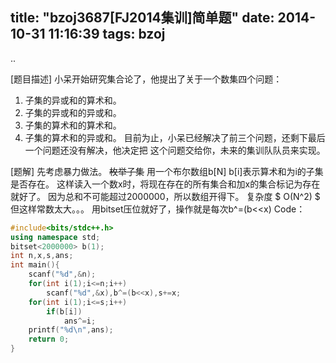 title: "bzoj3687[FJ2014集训]简单题"
date: 2014-10-31 11:16:39
tags: bzoj
---
..
<!--more-->
[题目描述]
小呆开始研究集合论了，他提出了关于一个数集四个问题：
1. 子集的异或和的算术和。
2. 子集的异或和的异或和。
3. 子集的算术和的算术和。
4. 子集的算术和的异或和。
目前为止，小呆已经解决了前三个问题，还剩下最后一个问题还没有解决，他决定把
这个问题交给你，未来的集训队队员来实现。

[题解]
先考虑暴力做法。
<del>枚举子集</del>
用一个布尔数组b[N]
b[i]表示算术和为i的子集是否存在。
这样读入一个数x时，将现在存在的所有集合和加x的集合标记为存在就好了。
因为总和不可能超过2000000，所以数组开得下。
复杂度 $ O(N^2) $
但这样常数太大。。。
用bitset压位就好了，操作就是每次b^=(b<<x)
Code：
```c++ bzoj3687
#include<bits/stdc++.h>
using namespace std;
bitset<2000000> b(1);
int n,x,s,ans;
int main(){
	scanf("%d",&n);
	for(int i(1);i<=n;i++)
		scanf("%d",&x),b^=(b<<x),s+=x;
	for(int i(1);i<=s;i++)
		if(b[i])
			ans^=i;
	printf("%d\n",ans);
	return 0;
}

```

